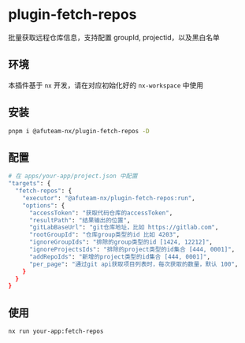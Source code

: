 # plugin-fetch-repos

批量获取远程仓库信息，支持配置 groupId, projectid，以及黑白名单

## 环境
本插件基于 `nx` 开发，请在对应初始化好的 `nx-workspace` 中使用

## 安装

```bash
pnpm i @afuteam-nx/plugin-fetch-repos -D
```

## 配置
```bash
# 在 apps/your-app/project.json 中配置
"targets": {
  "fetch-repos": {
    "executor": "@afuteam-nx/plugin-fetch-repos:run",
    "options": {
      "accessToken": "获取代码仓库的accessToken",
      "resultPath": "结果输出的位置",
      "gitLabBaseUrl": "git仓库地址，比如 https://gitlab.com",
      "rootGroupId": "仓库group类型的id 比如 4203",
      "ignoreGroupIds": "排除的group类型的id [1424, 12212]",
      "ignoreProjectsIds": "排除的project类型的id集合 [444, 0001]",
      "addRepoIds": "新增的project类型的id集合 [444, 0001]",
      "per_page": "通过git api获取项目列表时，每次获取的数量，默认 100",
    }
  }
}

```

## 使用
```bash
nx run your-app:fetch-repos
```

